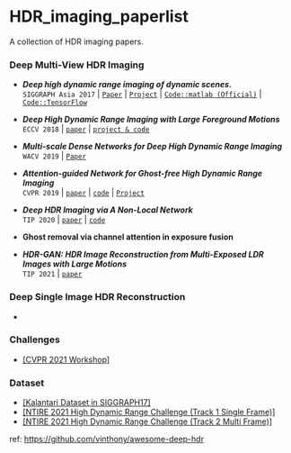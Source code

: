 # HDR_imaging_paperlist

A collection of HDR imaging papers.




### Deep Multi-View HDR Imaging

* **_Deep high dynamic range imaging of dynamic scenes._** <br>
  `SIGGRAPH Asia 2017` | [`Paper`](https://cseweb.ucsd.edu/~viscomp/projects/SIG17HDR/PaperData/SIGGRAPH17_HDR.pdf) | [`Project`](http://viscomp.ucsd.edu/projects/SIG17HDR/) | [`Code::matlab (Official)`](https://cseweb.ucsd.edu/~viscomp/projects/SIG17HDR/PaperData/SIGGRAPH17_HDR_Code_v1.0.zip) | [`Code::TensorFlow`](https://github.com/TH3CHARLie/deep-high-dynamic-range)<br>

* **_Deep High Dynamic Range Imaging with Large Foreground Motions_**  <br>
  `ECCV 2018` | [`paper`](https://www.ecva.net/papers/eccv_2018/papers_ECCV/papers/Shangzhe_Wu_Deep_High_Dynamic_ECCV_2018_paper.pdf) | [`project & code`](https://elliottwu.com/projects/hdr/)

* **_Multi-scale Dense Networks for Deep High Dynamic Range Imaging_** <br>
  `WACV 2019`  | [`Paper`](https://ieeexplore.ieee.org/document/8658831)

* **_Attention-guided Network for Ghost-free High Dynamic Range Imaging_** <br>
  `CVPR 2019` | [`paper`](https://arxiv.org/abs/1904.10293) | [`code`](https://github.com/qingsenyangit/AHDRNet) | [`Project`](https://donggong1.github.io/ahdr.html)

* **_Deep HDR Imaging via A Non-Local Network_** <br>
  `TIP 2020` | [`paper`](https://ieeexplore.ieee.org/abstract/document/8989959) | [`code`](https://github.com/tuvovan/NHDRRNet)

* **Ghost removal via channel attention in exposure fusion**

  

* **_HDR-GAN: HDR Image Reconstruction from Multi-Exposed LDR Images with Large Motions_** <br>
  `TIP 2021` | [`paper`](https://arxiv.org/abs/2007.01628)

### Deep Single Image HDR Reconstruction

* 

### Challenges

* [[CVPR 2021 Workshop]](https://arxiv.org/abs/2106.01439)

### Dataset

* [[Kalantari Dataset in SIGGRAPH17]](https://cseweb.ucsd.edu/~viscomp/projects/SIG17HDR/)
* [[NTIRE 2021 High Dynamic Range Challenge (Track 1 Single Frame)]](https://competitions.codalab.org/competitions/28161#participate-get-data)
* [[NTIRE 2021 High Dynamic Range Challenge (Track 2 Multi Frame)]](https://competitions.codalab.org/competitions/28162)



ref:
https://github.com/vinthony/awesome-deep-hdr
